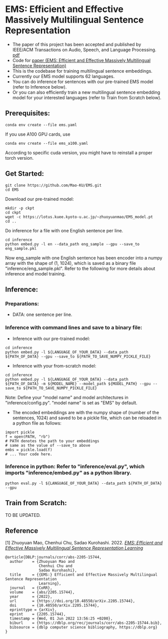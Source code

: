 # EMS: Efficient and Effective Massively Multilingual Sentence Representation
- The paper of this project has been accepted and published by IEEE/ACM Transactions on Audio, Speech, and Language Processing. [pdf](https://ieeexplore.ieee.org/abstract/document/10534791)
- Code for [paper (EMS: Efficient and Effective Massively Multilingual Sentence Representation)](https://arxiv.org/abs/2205.15744)
- This is the codebase for training multilingual sentence embeddings.
- Currently our EMS model supports 62 languages.
- You can do inference for sentences with our pre-trained EMS model (refer to Inference below).
- Or you can also efficiently train a new multilingual sentence embedding model for your interested languages (refer to Train from Scratch below).

## Prerequisites:
```
conda env create --file ems.yaml
```
If you use A100 GPU cards, use
```
conda env create --file ems_a100.yaml
```
According to specific cuda version, you might have to reinstall a proper torch version.

## Get Started:
```
git clone https://github.com/Mao-KU/EMS.git
cd EMS
```
Download our pre-trained model:
```
mkdir -p ckpt
cd ckpt
wget -c https://lotus.kuee.kyoto-u.ac.jp/~zhuoyuanmao/EMS_model.pt
cd ..
```
Do inference for a file with one English sentence per line.
```
cd inference
python embed.py -l en --data_path eng_sample --gpu --save_to eng_sample.pkl
```
Now eng\_sample with one English sentence has been encoder into a numpy array with the shape of (1, 1024), which is saved as a binary file "inference/eng\_sample.pkl". Refer to the following for more details about inference and model training.

## Inference:
### Preparations:
- DATA: one sentence per line.

### Inference with command lines and save to a binary file:
- Inference with our pre-trained model:
```
cd inference
python embed.py -l ${LANGUAGE_OF_YOUR_DATA} --data_path ${PATH_OF_DATA} --gpu --save_to ${PATH_TO_SAVE_NUMPY_PICKLE_FILE}
```
- Inference with your from-scratch model:
```
cd inference
python embed.py -l ${LANGUAGE_OF_YOUR_DATA} --data_path ${PATH_OF_DATA} -m ${MODEL_NAME} --model_path ${MODEL_PATH} --gpu --save_to ${PATH_TO_SAVE_NUMPY_PICKLE_FILE}
```
Note: Define your "model name" and model architectures in "inference/config.py". "model name" is set as "EMS" by default.
- The encoded embeddings are with the numpy shape of (number of the sentences, 1024) and saved to be a pickle file, which can be reloaded in a python file as follows:
```
import pickle
f = open(PATH, "rb")
# PATH denotes the path to your embeddings
# same as the value of --save_to above
embs = pickle.load(f)
# ... Your code here.
```
### Inference in python: Refer to "inference/eval.py", which imports "inference/embed.py" as a python library.
```
python eval.py -l ${LANGUAGE_OF_YOUR_DATA} --data_path ${PATH_OF_DATA} --gpu
```

## Train from Scratch:
TO BE UPDATED.

## Reference
[1] Zhuoyuan Mao, Chenhui Chu, Sadao Kurohashi. 2022. [*EMS: Efficient and Effective Massively Multilingual Sentence Representation Learning*](https://arxiv.org/abs/2205.15744)
```
@article{DBLP:journals/corr/abs-2205-15744,
  author    = {Zhuoyuan Mao and
               Chenhui Chu and
               Sadao Kurohashi},
  title     = {{EMS:} Efficient and Effective Massively Multilingual Sentence Representation
               Learning},
  journal   = {CoRR},
  volume    = {abs/2205.15744},
  year      = {2022},
  url       = {https://doi.org/10.48550/arXiv.2205.15744},
  doi       = {10.48550/arXiv.2205.15744},
  eprinttype = {arXiv},
  eprint    = {2205.15744},
  timestamp = {Wed, 01 Jun 2022 13:56:25 +0200},
  biburl    = {https://dblp.org/rec/journals/corr/abs-2205-15744.bib},
  bibsource = {dblp computer science bibliography, https://dblp.org}
}
```

